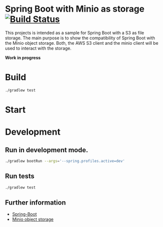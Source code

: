 # Spring Boot with Minio as storage [![Build Status](https://travis-ci.org/marhan/spring-boot-minio-sample.svg?branch=master)](https://travis-ci.org/marhan/spring-boot-minio-sample)

This projects is intended as a sample for Spring Boot with a S3 as file storage.
The main purpose is to show the compatibility of Spring Boot with the Minio object storage.
Both, the AWS S3 client and the minio client will be used to interact with the storage. 

**Work in progress**

# Build

```bash
./gradlew test
```

# Start

# Development

## Run in development mode.

```bash
./gradlew bootRun --args='--spring.profiles.active=dev'
```

## Run tests

```bash
./gradlew test
```

## Further information

* [Spring-Boot](https://spring.io/projects/spring-boot)
* [Minio object storage](https://minio.io/) 
